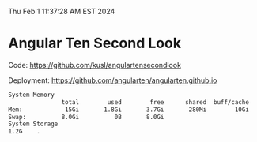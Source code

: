 Thu Feb  1 11:37:28 AM EST 2024

# Angular Ten Second Look

Code: https://github.com/kusl/angulartensecondlook

Deployment: https://github.com/angularten/angularten.github.io

```bash
System Memory
               total        used        free      shared  buff/cache   available
Mem:            15Gi       1.8Gi       3.7Gi       280Mi        10Gi        13Gi
Swap:          8.0Gi          0B       8.0Gi
System Storage
1.2G	.
